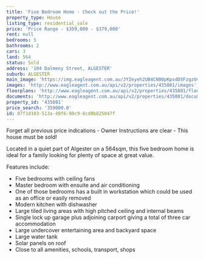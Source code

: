 ```yaml
---
title: 'Five Bedroom Home - Check out the Price!'
property_type: House
listing_type: residential_sale
price: 'Price Range - $359,000 - $379,000'
rent: null
bedrooms: 5
bathrooms: 2
cars: 3
land: 564
status: Sold
address: '104 Dalmeny Street, ALGESTER'
suburb: ALGESTER
main_image: 'https://img.eagleagent.com.au/JYZeyeh2UB4CN00pKpsdDSFzgzU=/1280x854/smart/https://s3-us-west-2.amazonaws.com/eagleagent-orig/images/6820300/108710601-image-M.jpg'
images: 'http://www.eagleagent.com.au/api/v2/properties/435081/images'
floorplans: 'http://www.eagleagent.com.au/api/v2/properties/435081/floorplans'
documents: 'http://www.eagleagent.com.au/api/v2/properties/435081/documents'
property_id: '435081'
price_search: '359000.0'
id: 87f1d103-513a-49f6-98c9-8cd8b825047f
---
```

Forget all previous price indications - Owner Instructions are clear - This house must be sold!

Located in a quiet part of Algester on a 564sqm, this five bedroom home is ideal for a family looking for plenty of space at great value.

Features include:
* Five bedrooms with ceiling fans
* Master bedroom with ensuite and air conditioning
* One of those bedrooms has a built in workstation which could be used as an office or easily removed
* Modern kitchen with dishwasher
* Large tiled living areas with high pitched ceiling and internal beams
* Single lock up garage plus adjoining carport giving a total of three car accommodation
* Large undercover entertaining area and backyard space
* Large water tank
* Solar panels on roof
* Close to all amenities, schools, transport, shops